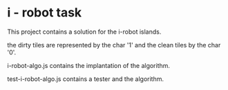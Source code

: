# i - robot task

This project contains a solution for the i-robot islands.

the dirty tiles are represented by the char '1' and the clean tiles by the char '0'.

i-robot-algo.js contains the implantation of the algorithm.

test-i-robot-algo.js contains a tester and the algorithm.  

